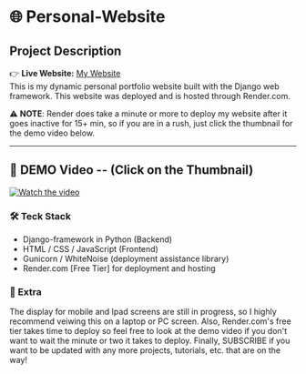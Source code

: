 # 🌐 Personal-Website

## Project Description

👉 **Live Website:** [My Website](https://joyal-paul.onrender.com) </br>
This is my dynamic personal portfolio website built with the Django web framework. This website was deployed and is hosted through Render.com. </br>

⚠️ **NOTE**: Render does take a minute or more to deploy my website after it goes inactive for 15+ min, so if you are in a rush, just click the thumbnail for the demo video below. 
***    

## 🎥 DEMO Video -- (Click on the Thumbnail)

[![Watch the video](https://github.com/user-attachments/assets/a162c0c4-3f66-4154-80d4-bc89043199e2)](https://www.youtube.com/watch?v=VZun4DXvJtU)

### 🛠 Teck Stack

 - Django-framework in Python (Backend) 
 - HTML / CSS / JavaScript (Frontend)
 - Gunicorn / WhiteNoise (deployment assistance library)
 - Render.com [Free Tier] for deployment and hosting

### 📱 Extra

The display for mobile and Ipad screens are still in progress, so I highly recommend veiwing this on a laptop or PC screen. Also, Render.com's free tier takes time to deploy so feel free to look at the demo video if you don't want to wait the minute or two it takes to deploy. Finally, SUBSCRIBE if you want to be updated with any more projects, tutorials, etc. that are on the way!
